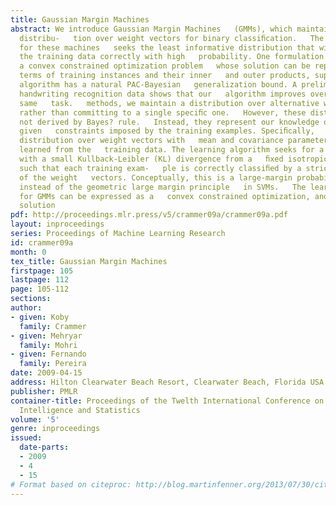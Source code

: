 ```yaml
---
title: Gaussian Margin Machines
abstract: We introduce Gaussian Margin Machines   (GMMs), which maintain a Gaussian
  distribu-   tion over weight vectors for binary classiﬁcation.   The learning algorithm
  for these machines   seeks the least informative distribution that will   classify
  the training data correctly with high   probability. One formulation can be expressed   as
  a convex constrained optimization problem   whose solution can be represented linearly   in
  terms of training instances and their inner   and outer products, supporting kernelization.   The
  algorithm has a natural PAC-Bayesian   generalization bound. A preliminary evaluation   on
  handwriting recognition data shows that our   algorithm improves over SVMs for the
  same   task.   methods, we maintain a distribution over alternative weight   vectors,
  rather than committing to a single speciﬁc one.   However, these distributions are
  not derived by Bayes? rule.   Instead, they represent our knowledge of the weights
  given   constraints imposed by the training examples. Speciﬁcally,   we use a Gaussian
  distribution over weight vectors with   mean and covariance parameters that are
  learned from the   training data. The learning algorithm seeks for a distribu-   tion
  with a small Kullback-Leibler (KL) divergence from a   ﬁxed isotropic distribution,
  such that each training exam-   ple is correctly classiﬁed by a strict majority
  of the weight   vectors. Conceptually, this is a large-margin probabilistic   principle,
  instead of the geometric large margin principle   in SVMs.   The learning problem
  for GMMs can be expressed as a   convex constrained optimization, and its optimal
  solution
pdf: http://proceedings.mlr.press/v5/crammer09a/crammer09a.pdf
layout: inproceedings
series: Proceedings of Machine Learning Research
id: crammer09a
month: 0
tex_title: Gaussian Margin Machines
firstpage: 105
lastpage: 112
page: 105-112
sections: 
author:
- given: Koby
  family: Crammer
- given: Mehryar
  family: Mohri
- given: Fernando
  family: Pereira
date: 2009-04-15
address: Hilton Clearwater Beach Resort, Clearwater Beach, Florida USA
publisher: PMLR
container-title: Proceedings of the Twelth International Conference on Artificial
  Intelligence and Statistics
volume: '5'
genre: inproceedings
issued:
  date-parts:
  - 2009
  - 4
  - 15
# Format based on citeproc: http://blog.martinfenner.org/2013/07/30/citeproc-yaml-for-bibliographies/
---
```

